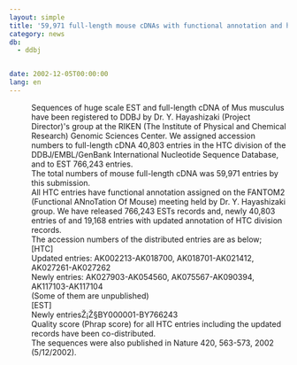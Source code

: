 ```yaml
---
layout: simple
title: '59,971 full-length mouse cDNAs with functional annotation and huge scale 766,243 ESTs have been made public'
category: news
db:
  - ddbj


date: 2002-12-05T00:00:00
lang: en
---
```


<dd>Sequences of huge scale EST and full-length cDNA of Mus musculus have been registered to DDBJ by Dr. Y. Hayashizaki (Project Director)'s group at the RIKEN (The Institute of Physical and Chemical Research) Genomic Sciences Center. We assigned accession numbers to full-length cDNA 40,803 entries in the HTC division of the DDBJ/EMBL/GenBank International Nucleotide Sequence Database, and to EST 766,243 entries.<br>The total numbers of mouse full-length cDNA was 59,971 entries by this submission.
<dd>All HTC entries have functional annotation assigned on the FANTOM2 (Functional ANnoTation Of Mouse) meeting held by Dr. Y. Hayashizaki group. We have released 766,243 ESTs records and, newly 40,803 entries of and 19,168 entries with updated annotation of HTC division records.
<dd>The accession numbers of the distributed entries are as below;<br>
<dd>[HTC]<br>
<dd>Updated entries: AK002213-AK018700, AK018701-AK021412, AK027261-AK027262<br>
<dd>Newly entries: AK027903-AK054560, AK075567-AK090394, AK117103-AK117104<br>
<dd>(Some of them are unpublished)<br>
<dd>[EST]<br>
<dd>Newly entriesŽ¡Ž§BY000001-BY766243<br>
<dd>Quality score (Phrap score) for all HTC entries including the updated records have been co-distributed.<br>
<dd>The sequences were also published in Nature 420, 563-573, 2002 (5/12/2002).</dd>
</dd>
</dd>
</dd>
</dd>
</dd>
</dd>
</dd>
</dd>
</dd>
</dd>
